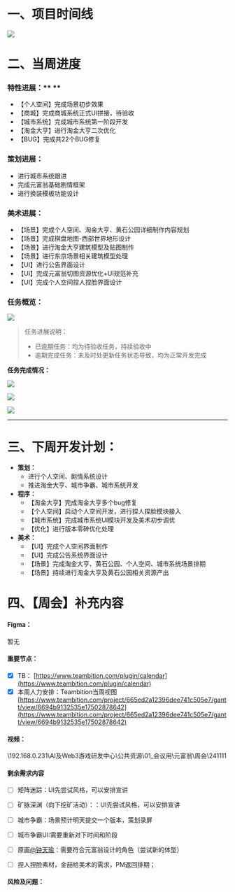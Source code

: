 # 一、项目时间线
![](https://cdn.nlark.com/yuque/0/2024/png/12926950/1728733474128-8e6e56b9-eff3-4b7a-adc8-ff37c76b769c.png)

# 二、当周进度
### 特性进展：** **
+ 【个人空间】完成场景初步效果
+ 【商城】完成商城系统正式UI拼接，待验收
+ 【城市系统】完成城市系统第一阶段开发
+ 【淘金大亨】进行淘金大亨二次优化
+ 【BUG】完成共22个BUG修复

### 策划进展：
+ 进行城市系统跟进
+ 完成元富翁基础剧情框架
+ 进行换装模板功能设计

### 美术进展：
+ 【场景】完成个人空间、淘金大亨、黄石公园详细制作内容规划
+ 【场景】完成棋盘地图-西部世界地形设计
+ 【场景】进行淘金大亨建筑模型及贴图制作
+ 【场景】进行东京场景相关建筑模型处理
+ 【UI】进行公告界面设计
+ 【UI】完成元富翁切图资源优化+UI规范补充
+ 【UI】完成个人空间捏人捏脸界面设计

### 任务概览：
![](https://cdn.nlark.com/yuque/0/2024/png/12926950/1731754577650-3287fd4b-abcc-42cc-8722-429db7030cb3.png)

> 任务进展说明：
>
> + 已逾期任务：均为待验收任务，持续验收中
> + 逾期完成任务：未及时处更新任务状态导致，均为正常开发完成
>

**任务完成情况：**

![](https://cdn.nlark.com/yuque/0/2024/png/12926950/1731754519106-862343ad-3d2c-465f-bbf6-ac81aa28c414.png)

![](https://cdn.nlark.com/yuque/0/2024/png/12926950/1731754555491-5bfa2fe7-d931-4c31-9a40-71a0e267b869.png)

![](https://cdn.nlark.com/yuque/0/2024/png/12926950/1731754565482-53307577-6fe3-46ab-bcee-b9b56ef3d295.png)

---

# 三、下周开发计划：
+ **策划：**
    - 进行个人空间、剧情系统设计
    - 推进淘金大亨、城市争霸、城市系统开发
+ **程序：**
    - 【淘金大亨】完成淘金大亨多个bug修复
    - 【个人空间】启动个人空间开发，进行捏人捏脸模块接入
    - 【城市系统】完成城市系统UI模块开发及美术初步调优
    - 【优化】进行版本零碎优化处理
+ **美术：**
    - 【UI】完成个人空间界面制作
    - 【UI】完成公告系统界面设计
    - 【场景】完成淘金大亨、黄石公园、个人空间、城市系统场景排期
    - 【场景】持续进行淘金大亨及黄石公园相关资源产出

# 四、【周会】补充内容
#### Figma：
暂无

#### 重要节点：
- [x] TB： [https://www.teambition.com/plugin/calendar](https://www.teambition.com/plugin/calendar)
- [x] 本周人力安排：Teambition当周视图 [https://www.teambition.com/project/665ed2a12396dee741c505e7/gantt/view/6694b9132535e17502878642](https://www.teambition.com/project/665ed2a12396dee741c505e7/gantt/view/6694b9132535e17502878642)

#### 视频：
\\192.168.0.231\AI及Web3游戏研发中心\公共资源\01_会议用\元富翁\周会\241111

#### 剩余需求内容
- [ ] 矩阵迷踪：UI先尝试风格，可以安排宣讲
- [ ] 矿脉深渊（向下挖矿活动）：：UI先尝试风格，可以安排宣讲
- [ ] 城市争霸：场景预计明天提交一个版本，策划录屏
- [ ] 城市争霸UI:需要重新对下时间和阶段
- [ ] 原画[@钟天瑜](undefined/ks0d8o)：需要符合元富翁设计的角色（尝试新的体型）



- [ ] 捏人捏脸素材，金喆给美术的需求，PM返回排期；

#### 风险及问题：
